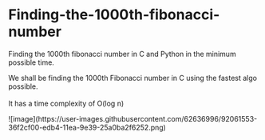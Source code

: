 # Finding-the-1000th-fibonacci-number
Finding the 1000th fibonacci number in C and Python in the minimum possible time.
<p> We shall be finding the 1000th Fibonacci number in C using the fastest algo possible.</br>
<br> It has a time complexity of O(log n)</br> </p>
![image](https://user-images.githubusercontent.com/62636996/92061553-36f2cf00-edb4-11ea-9e39-25a0ba2f6252.png)
